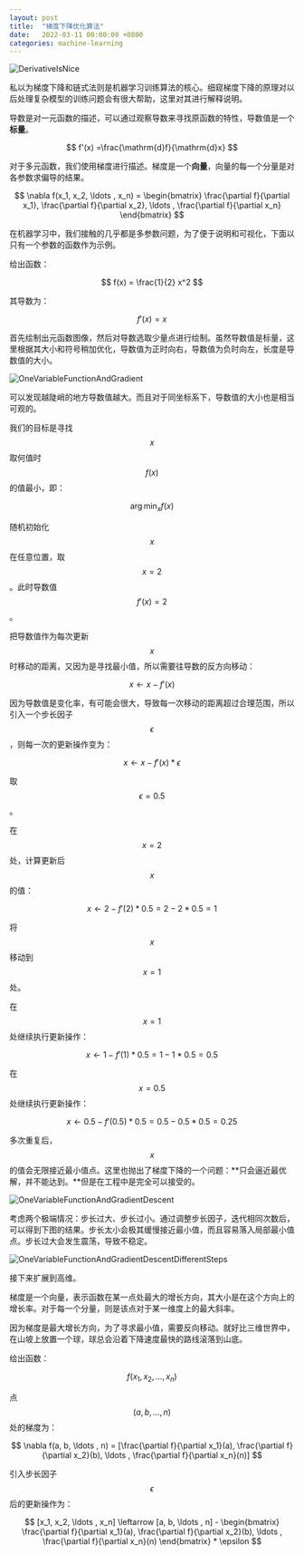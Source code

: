```yaml
---
layout: post
title:  "梯度下降优化算法"
date:   2022-03-11 00:00:00 +0800
categories: machine-learning
---
```

![DerivativeIsNice](/images/posts/DerivativeIsNice.jpg)

私以为梯度下降和链式法则是机器学习训练算法的核心。细窥梯度下降的原理对以后处理复杂模型的训练问题会有很大帮助，这里对其进行解释说明。

导数是对一元函数的描述，可以通过观察导数来寻找原函数的特性，导数值是一个**标量**。

$$ f'(x) =\frac{\mathrm{d}f}{\mathrm{d}x} $$

对于多元函数，我们使用梯度进行描述。梯度是一个**向量**，向量的每一个分量是对各参数求偏导的结果。

$$ \nabla f(x_1, x_2, \ldots , x_n) = \begin{bmatrix} \frac{\partial f}{\partial x_1}, \frac{\partial f}{\partial x_2}, \ldots , \frac{\partial f}{\partial x_n} \end{bmatrix} $$

在机器学习中，我们接触的几乎都是多参数问题，为了便于说明和可视化，下面以只有一个参数的函数作为示例。

给出函数：

$$ f(x) = \frac{1}{2} x^2 $$

其导数为：

$$ f'(x) = x $$

首先绘制出元函数图像，然后对导数选取少量点进行绘制。虽然导数值是标量，这里根据其大小和符号稍加优化，导数值为正时向右，导数值为负时向左，长度是导数值的大小。

![OneVariableFunctionAndGradient](/images/posts/OneVariableFunctionAndGradient.png)

可以发现越陡峭的地方导数值越大。而且对于同坐标系下，导数值的大小也是相当可观的。

我们的目标是寻找 $$ x $$ 取何值时 $$ f(x) $$ 的值最小，即：

$$ \arg \min_{x} f(x) $$

随机初始化 $$ x $$ 在任意位置，取 $$ x = 2 $$。此时导数值 $$ f'(x) = 2 $$。

把导数值作为每次更新 $$ x $$ 时移动的距离，又因为是寻找最小值，所以需要往导数的反方向移动：

$$ x \leftarrow x - f'(x) $$

因为导数值是变化率，有可能会很大，导致每一次移动的距离超过合理范围，所以引入一个步长因子 $$ \epsilon $$，则每一次的更新操作变为：

$$ x \leftarrow x - f'(x) * \epsilon $$

取 $$ \epsilon = 0.5 $$。

在 $$ x = 2 $$ 处，计算更新后 $$ x $$ 的值：

$$ x \leftarrow 2 - f'(2) * 0.5 = 2 - 2 * 0.5 = 1 $$

将 $$ x $$ 移动到 $$ x = 1 $$ 处。

在 $$ x = 1 $$ 处继续执行更新操作：

$$ x \leftarrow 1 - f'(1) * 0.5 = 1 - 1 * 0.5 = 0.5 $$

在 $$ x = 0.5 $$ 处继续执行更新操作：

$$ x \leftarrow 0.5 - f'(0.5) * 0.5 = 0.5 - 0.5 * 0.5 = 0.25 $$

多次重复后，$$ x $$ 的值会无限接近最小值点。这里也抛出了梯度下降的一个问题：**只会逼近最优解，并不能达到。**但是在工程中是完全可以接受的。

![OneVariableFunctionAndGradientDescent](/images/posts/OneVariableFunctionAndGradientDescent.png)

考虑两个极端情况：步长过大、步长过小。通过调整步长因子，迭代相同次数后，可以得到下图的结果。步长太小会极其缓慢接近最小值，而且容易落入局部最小值点。步长过大会发生震荡，导致不稳定。

![OneVariableFunctionAndGradientDescentDifferentSteps](/images/posts/OneVariableFunctionAndGradientDescentDifferentSteps.png)

接下来扩展到高维。

梯度是一个向量，表示函数在某一点处最大的增长方向，其大小是在这个方向上的增长率。对于每一个分量，则是该点对于某一维度上的最大斜率。

因为梯度是最大增长方向，为了寻求最小值，需要反向移动。就好比三维世界中，在山坡上放置一个球，球总会沿着下降速度最快的路线滚落到山底。

给出函数：

$$ f(x_1, x_2, \ldots , x_n) $$

点 $$ (a, b, \ldots , n) $$ 处的梯度为：

$$ \nabla f(a, b, \ldots , n) = [\frac{\partial f}{\partial x_1}(a), \frac{\partial f}{\partial x_2}(b), \ldots , \frac{\partial f}{\partial x_n}(n)] $$

引入步长因子 $$ \epsilon $$ 后的更新操作为：

$$ [x_1, x_2, \ldots , x_n] \leftarrow [a, b, \ldots , n] - \begin{bmatrix} \frac{\partial f}{\partial x_1}(a), \frac{\partial f}{\partial x_2}(b), \ldots , \frac{\partial f}{\partial x_n}(n) \end{bmatrix} * \epsilon $$
